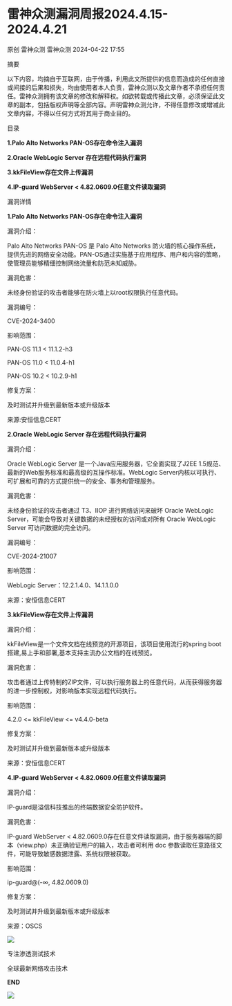 #  雷神众测漏洞周报2024.4.15-2024.4.21   
原创 雷神众测  雷神众测   2024-04-22 17:55  
  
摘要  
  
  
以下内容，均摘自于互联网，由于传播，利用此文所提供的信息而造成的任何直接或间接的后果和损失，均由使用者本人负责，雷神众测以及文章作者不承担任何责任。雷神众测拥有该文章的修改和解释权。如欲转载或传播此文章，必须保证此文章的副本，包括版权声明等全部内容。声明雷神众测允许，不得任意修改或增减此文章内容，不得以任何方式将其用于商业目的。  
  
  
目录  
  
**1.Palo Alto Networks PAN-OS存在命令注入漏洞**  
  
**2.Oracle WebLogic Server 存在远程代码执行漏洞**  
  
**3.kkFileView存在文件上传漏洞**  
  
**4.IP-guard WebServer < 4.82.0609.0任意文件读取漏洞**  
  
  
漏洞详情  
  
**1.Palo Alto Networks PAN-OS存在命令注入漏洞**  
  
  
漏洞介绍：  
  
Palo Alto Networks PAN-OS 是 Palo Alto Networks 防火墙的核心操作系统，提供先进的网络安全功能。PAN-OS通过实施基于应用程序、用户和内容的策略，使管理员能够精细控制网络流量和防范未知威胁。  
  
  
漏洞危害：  
  
未经身份验证的攻击者能够在防火墙上以root权限执行任意代码。  
  
  
漏洞编号：  
  
CVE-2024-3400  
  
  
影响范围：  
  
PAN-OS 11.1 < 11.1.2-h3  
  
PAN-OS 11.0 < 11.0.4-h1  
  
PAN-OS 10.2 < 10.2.9-h1  
  
  
修复方案：  
  
及时测试并升级到最新版本或升级版本  
  
  
来源:安恒信息CERT  
  
**2.Oracle WebLogic Server 存在远程代码执行漏洞**  
  
  
漏洞介绍：  
  
Oracle WebLogic Server 是一个Java应用服务器，它全面实现了J2EE 1.5规范、最新的Web服务标准和最高级的互操作标准。WebLogic Server内核以可执行、可扩展和可靠的方式提供统一的安全、事务和管理服务。  
  
  
漏洞危害：  
  
未经身份验证的攻击者通过 T3、IIOP 进行网络访问来破坏 Oracle WebLogic Server，可能会导致对关键数据的未经授权的访问或对所有 Oracle WebLogic Server 可访问数据的完全访问。  
  
  
漏洞编号：  
  
CVE-2024-21007  
  
  
影响范围：  
  
WebLogic Server：12.2.1.4.0、14.1.1.0.0  
  
  
来源：安恒信息CERT  
  
  
**3.kkFileView存在文件上传漏洞**  
  
  
漏洞介绍：  
  
kkFileView是一个文件文档在线预览的开源项目，该项目使用流行的spring boot搭建,易上手和部署,基本支持主流办公文档的在线预览。  
  
  
漏洞危害：  
  
攻击者通过上传特制的ZIP文件，可以执行服务器上的任意代码，从而获得服务器的进一步控制权，对影响版本实现远程代码执行。  
  
  
影响范围：  
  
4.2.0 <= kkFileView <= v4.4.0-beta  
  
  
修复方案：  
  
及时测试并升级到最新版本或升级版本  
  
  
来源：安恒信息CERT  
  
**4.IP-guard WebServer < 4.82.0609.0任意文件读取漏洞**  
  
  
漏洞介绍：  
  
IP-guard是溢信科技推出的终端数据安全防护软件。  
  
  
漏洞危害：  
  
IP-guard WebServer < 4.82.0609.0存在任意文件读取漏洞，由于服务器端的脚本（view.php）未正确验证用户的输入，攻击者可利用 doc 参数读取任意路径文件，可能导致敏感数据泄露、系统权限被获取。  
  
  
影响范围：  
  
ip-guard@(-∞, 4.82.0609.0)  
  
  
修复方案：  
  
及时测试并升级到最新版本或升级版本  
  
  
来源：OSCS  
  
  
  
  
  
  
![](https://mmbiz.qpic.cn/mmbiz_jpg/HxO8NorP4JVK2NgeXleGWMEuLj2YorSP37nHkibVCKRdl1Mj4HiasaBmUz0s9sia7HicdnsGY1xEZEWfwx0IQwmWPQ/640?wx_fmt=jpeg&from=appmsg "")  
  
专注渗透测试技术  
  
全球最新网络攻击技术  
  
  
**END**  
  
![](https://mmbiz.qpic.cn/mmbiz_jpg/HxO8NorP4JVK2NgeXleGWMEuLj2YorSP3Ur8O8JXjKKoY58Fg4MibdE5GZqkmHDu0iciaicPbCHdTFOzfDJAhBCTicw/640?wx_fmt=jpeg&from=appmsg "")  
  
  
  
